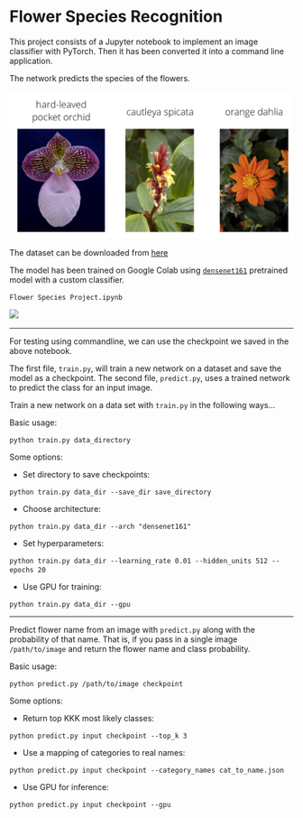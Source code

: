 # Flower Species Recognition

This project consists of a Jupyter notebook to implement an image classifier with PyTorch. Then it has been converted it into a command line application.

The network predicts the species of the flowers.

![](assets/Flowers.png)

The dataset can be downloaded from [here](https://s3.amazonaws.com/content.udacity-data.com/nd089/flower_data.tar.gz)

The model has been trained on Google Colab using [`densenet161`](https://pytorch.org/docs/0.3.0/torchvision/models.html) pretrained model with a custom classifier.
```
Flower Species Project.ipynb
```
![](https://raw.githubusercontent.com/resilientmax/Flower-Species-Recognition/master/assets/index.png)

---
For testing using commandline, we can use the checkpoint we saved in the above notebook.

The first file, `train.py`, will train a new network on a dataset and save the model as a checkpoint. The second file, `predict.py`, uses a trained network to predict the class for an input image. 

Train a new network on a data set with `train.py` in the following ways...

Basic usage: 
```
python train.py data_directory
```
Some options:

- Set directory to save checkpoints: 
```
python train.py data_dir --save_dir save_directory
```
- Choose architecture: 
```
python train.py data_dir --arch "densenet161"
```
- Set hyperparameters: 
```
python train.py data_dir --learning_rate 0.01 --hidden_units 512 --epochs 20
```
- Use GPU for training: 
```
python train.py data_dir --gpu
```
---
Predict flower name from an image with `predict.py` along with the probability of that name. That is, if you pass in a single image `/path/to/image` and return the flower name and class probability.

Basic usage: 
```
python predict.py /path/to/image checkpoint
```
Some options:
- Return top KKK most likely classes: 
```
python predict.py input checkpoint --top_k 3
```
- Use a mapping of categories to real names: 
```
python predict.py input checkpoint --category_names cat_to_name.json
```
- Use GPU for inference: 
```
python predict.py input checkpoint --gpu
```
